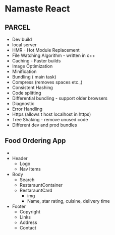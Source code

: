 # Namaste React

## PARCEL

- Dev build
- local server
- HMR - Hot Module Replacement
- File Watching Algorithm - written in c++
- Caching - Faster builds
- Image Optimization
- Minification
- Bundling ( main task)
- Compress (removes spaces etc.,)
- Consistent Hashing
- Code splitting
- Differential bundling - support older browsers
- Diagnostic
- Error Handling
- Https (allows t host localhost in https)
- Tree Shaking - remove unused code
- Different dev and prod bundles

## Food Ordering App

-
- Header
  - Logo
  - Nav Items
- Body
  - Search
  - RestarauntContainer
  - RestarauntCard
    - img
    - Name, star rating, cuisine, delivery time
- Footer
  - Copyright
  - Links
  - Address
  - Contact
